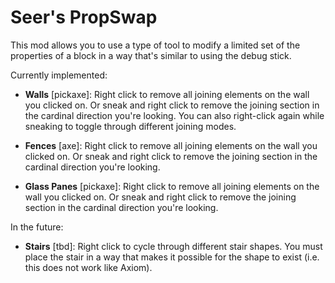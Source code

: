 # Seer's PropSwap

This mod allows you to use a type of tool to modify a limited set of the properties of a block in a
way that's similar to using the debug stick.

Currently implemented:

* **Walls** [pickaxe]: Right click to remove all joining elements on the wall you clicked on. Or 
sneak and right click to remove the joining section in the cardinal direction you're looking. You 
can also right-click again while sneaking to toggle through different joining modes. 

* **Fences** [axe]: Right click to remove all joining elements on the wall you clicked on. Or
  sneak and right click to remove the joining section in the cardinal direction you're looking.

* **Glass Panes** [pickaxe]: Right click to remove all joining elements on the wall you clicked on. Or
  sneak and right click to remove the joining section in the cardinal direction you're looking.

In the future:

* **Stairs** [tbd]: Right click to cycle through different stair shapes. You must place the stair in
a way that makes it possible for the shape to exist (i.e. this does not work like Axiom).
